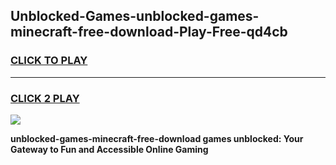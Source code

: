 
## Unblocked-Games-unblocked-games-minecraft-free-download-Play-Free-qd4cb
<h3>
<a href="https://premium76.site?title=unblocked-games-minecraft-free-download&ref=18A1">CLICK TO PLAY</a></h3>
<hr>

<h3>
<a href="https://premium76.site?title=unblocked-games-minecraft-free-download&ref=18A1">CLICK 2 PLAY</a>
  
</h3>

<a href="https://premium76.site?title=unblocked-games-minecraft-free-download&ref=18A1"><img src="https://clearcache.store/games.png"></a>


**unblocked-games-minecraft-free-download games unblocked: Your Gateway to Fun and Accessible Online Gaming**

